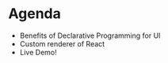 # Agenda

<!-- note
本日のアジェンダです

I've divided my talk into 3 parts.

First, I'll be talking about the benefits of Declarative Programing for UI.
It's a fundamental concept of React so I'd like to introduce the benefits and comparison with Imperative Programming.

Second, I'll be describing what React custom renderer is and how to create a custom renderer.
I'll also be explaning the internal architecture of React.

Finally, I'll be giving a live demo on how to create a custom renderer.
-->

- Benefits of Declarative Programming for UI
- Custom renderer of React
- Live Demo!
